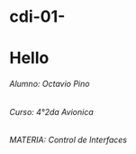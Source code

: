 # cdi-01-
# Hello

 <h6>  Alumno: Octavio Pino
 <h6> Curso: 4°2da Avionica
 <h6> MATERIA: Control de Interfaces
